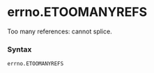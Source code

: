 # errno.ETOOMANYREFS

Too many references: cannot splice.

### Syntax

```python
errno.ETOOMANYREFS
```
